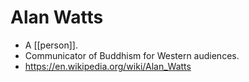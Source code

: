 # Alan Watts
- A [[person]].
- Communicator of Buddhism for Western audiences.
- https://en.wikipedia.org/wiki/Alan_Watts

